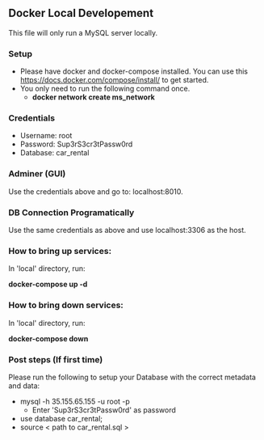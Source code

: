 ## Docker Local Developement
This file will only run a MySQL server locally.

### Setup

- Please have docker and docker-compose installed. You can use this https://docs.docker.com/compose/install/ to get started.
- You only need to run the following command once.
	- **docker network create ms_network**

### Credentials
- Username: root
- Password: Sup3rS3cr3tPassw0rd
- Database: car_rental

### Adminer (GUI)
Use the credentials above and go to: localhost:8010.

### DB Connection Programatically
Use the same credentials as above and use localhost:3306 as the host.

### How to bring up services:
In 'local' directory, run: 

**docker-compose up -d**
### How to bring down services:
In 'local' directory, run: 

**docker-compose down**

### Post steps (If first time)

Please run the following to setup your Database with the correct metadata and data:

- mysql -h 35.155.65.155 -u root -p
    - Enter 'Sup3rS3cr3tPassw0rd' as password
- use database car_rental;
- source < path to car_rental.sql >